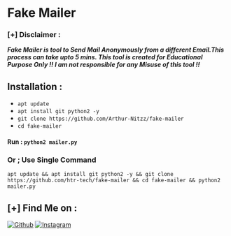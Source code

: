 # Fake Mailer

### [+] Disclaimer :
***Fake Mailer is tool to Send Mail Anonymously from a different Email.This process can take upto 5 mins. This tool is created for Educational Purpose Only !! I am not responsible for any Misuse of this tool !!***


## Installation :
* `apt update`
* `apt install git python2 -y`
* `git clone https://github.com/Arthur-Nitzz/fake-mailer`
* `cd fake-mailer`

#### Run : `python2 mailer.py`

### Or ; Use Single Command
```
apt update && apt install git python2 -y && git clone https://github.com/htr-tech/fake-mailer && cd fake-mailer && python2 mailer.py
```

## [+] Find Me on :
[![Github](https://img.shields.io/badge/Github-Arthur--Nitzz-green?style=for-the-badge&logo=github)](https://github.com/Arthur-Nitzz)
[![Instagram](https://img.shields.io/badge/IG-%40arthur.tur.tur-red?style=for-the-badge&logo=instagram)](https://www.instagram.com/arthur.tur.tur)
